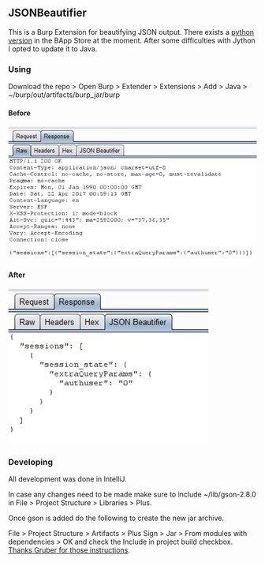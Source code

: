 ## JSONBeautifier

This is a Burp Extension for beautifying JSON output.  There exists a [python version](https://portswigger.net/bappstore/showbappdetails.aspx?uuid=ceed5b1568ba4b92abecce0dff1e1f2c) in the BApp Store at the moment.  After some difficulties with Jython I opted to update it to Java.

### Using
Download the repo > Open Burp > Extender > Extensions > Add > Java > ~/burp/out/artifacts/burp_jar/burp

#### Before
<img src="/img/JSONRaw.PNG"/>

#### After
<img src="/img/JSONBeautified.PNG"/>

### Developing
All development was done in IntelliJ.

In case any changes need to be made make sure to include ~/lib/gson-2.8.0 in File > Project Structure > Libraries > Plus.  

Once gson is added do the following to create the new jar archive. 

File > Project Structure > Artifacts > Plus Sign > Jar > From modules with dependencies > OK and check the Include in project build checkbox.
[Thanks Gruber for those instructions](https://github.com/NetSPI/Wsdler/blob/master/README.md#how-to-compile).
